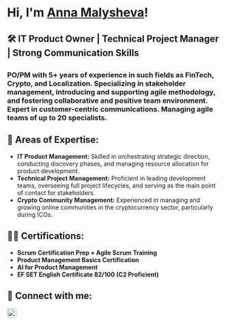 <h1>Hi, I'm <a href="https://www.linkedin.com/in/anna-malysheva-profile/">Anna Malysheva</a>! </h1>

<h2>🛠️ IT Product Owner | Technical Project Manager | Strong Communication Skills<h2>

<h3>PO/PM with 5+ years of experience in such fields as FinTech, Crypto, and Localization. Specializing in stakeholder management, introducing and supporting agile methodology, and fostering collaborative and positive team environment. Expert in customer-centric communications. Managing agile teams of up to 20 specialists.<h3>


<h2>🚀 Areas of Expertise:</h2>
    <ul>
        <li>
            <strong>IT Product Management:</strong>
            Skilled in orchestrating strategic direction, conducting discovery phases, and managing resource allocation for product development.
        </li>
        <li>
            <strong>Technical Project Management:</strong>
            Proficient in leading development teams, overseeing full project lifecycles, and serving as the main point of contact for stakeholders.
        </li>
        <li>
            <strong>Crypto Community Management:</strong>
            Experienced in managing and growing online communities in the cryptocurrency sector, particularly during ICOs.
        </li>
    </ul>



<h2>🧑‍🏫 Certifications:</h2>

- **Scrum Certification Prep + Agile Scrum Training**
- **Product Management Basics Certification**
- **AI for Product Management**
- **EF SET English Certificate 82/100 (C2 Proficient)**



<h2>🤝 Connect with me:</h2>

[<img align="left" alt="Anna Malysheva | LinkedIn" width="22px" src="https://cdn.jsdelivr.net/npm/simple-icons@v3/icons/linkedin.svg" />][linkedin]

[linkedin]: https://www.linkedin.com/in/anna-malysheva-profile/

<!--
